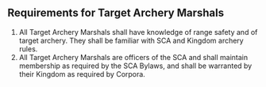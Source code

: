 ## Requirements for Target Archery Marshals
1.  All Target Archery Marshals shall have knowledge of range safety and of target archery. They shall be familiar with SCA and Kingdom archery rules.
2.  All Target Archery Marshals are officers of the SCA and shall maintain membership as required by the SCA Bylaws, and shall be warranted by their Kingdom as required by Corpora.  

